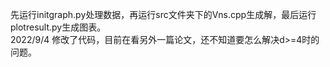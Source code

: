 先运行initgraph.py处理数据，再运行src文件夹下的Vns.cpp生成解，最后运行plotresult.py生成图表。        
2022/9/4 修改了代码，目前在看另外一篇论文，还不知道要怎么解决d>=4时的问题。
